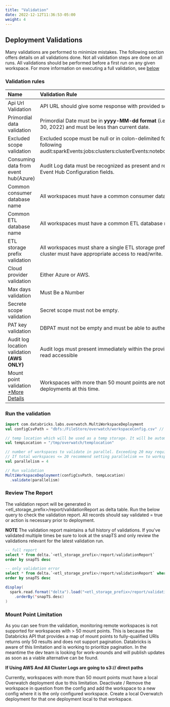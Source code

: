 ```yaml
---
title: "Validation"
date: 2022-12-12T11:36:53-05:00
weight: 4
---
```

## Deployment Validations
Many validations are performed to minimize mistakes. The following section offers details on all validations 
done. Not all validation steps are done on all runs. All validations should be performed before a first run on any 
given workspace. For more information on executing a full validation, see [below]()

### Validation rules

Name | Validation Rule | Impacted columns
:------|:----------------|:--------------------------
Api Url Validation| API URL should give some response with provided scope and key. |api_url
Primordial data validation|Primordial Date must be in **yyyy-MM-dd format** (i.e. 2022-01-30 == Jan 30, 2022) and must be less than current date.|primordial_date
Excluded scope validation|Excluded scope must be null or in colon-delimited format and include only the following audit:sparkEvents:jobs:clusters:clusterEvents:notebooks:pools:accounts:dbsql|excluded_scopes
Consuming data from event hub(Azure)| Audit Log data must be recognized as present and readable from the provided Event Hub Configuration fields.|eh_name,eh_scope_key,secret_scope
Common consumer database name|All workspaces must have a common consumer database name.|consumer_database_name
Common ETL database name|All workspaces must have a common ETL database name.|etl_database_name
ETL storage prefix validation|All workspaces must share a single ETL storage prefix and the Overwatch cluster must have appropriate access to read/write.|etl_storage_prefix
Cloud provider validation|Either Azure or AWS.|cloud
Max days validation|Must Be a Number|max_days
Secrete scope validation|Secret scope must not be empty.|secret_scope
PAT key validation| DBPAT must not be empty and must be able to authenticate to the workspace.|secret_key_dbpat
Audit log location validation **(AWS ONLY)**|Audit logs must present immediately within the provided path and must be read accessible|auditlogprefix_source_aws
Mount point validation[ *More Details](#mount-point-limitation)|Workspaces with more than 50 mount points are not supported in remote deployments at this time.|

### Run the validation

```scala
import com.databricks.labs.overwatch.MultiWorkspaceDeployment
val configCsvPath = "dbfs:/FileStore/overwatch/workspaceConfig.csv" // Path to the config.csv

// temp location which will be used as a temp storage. It will be automatically cleaned after each run.
val tempLocation = "/tmp/overwatch/templocation"

// number of workspaces to validate in parallel. Exceeding 20 may require larger drivers or additional cluster config considerations
// If total workspaces <= 20 recommend setting parallelism == to workspace count 
val parallelism = 4

// Run validation
MultiWorkspaceDeployment(configCsvPath, tempLocation)
  .validate(parallelism)
```

### Review The Report
The validation report will be generated in <etl_storage_prefix>/report/validationReport as delta table.
Run the below query to check the validation report. All records should say validated = true or action is necessary prior 
to deployment.

**NOTE** The validation report maintains a full history of validations. If you've validated multiple times be sure 
to look at the snapTS and only review the validations relevant for the latest validation run.

```sql
-- full report
select * from delta.`<etl_storage_prefix>/report/validationReport`
order by snapTS desc
```

```sql
-- only validation error
select * from delta.`<etl_storage_prefix>/report/validationReport` where validated = 'false'
order by snapTS desc
```

```scala
display(
  spark.read.format("delta").load("<etl_storage_prefix>/report/validationReport")
    .orderBy('snapTS.desc)
)
```

### Mount Point Limitation
As you can see from the validation, monitoring remote workspaces is not supported for workspaces with > 50 mount points. 
This is because the Databricks API that provides a map of mount points to fully-qualified URIs returns only 50 results 
and does not support pagination. Databricks is aware of this limitation and is working to prioritize pagination. In 
the meantime the dev team is looking for work-arounds and will publish updates as soon as a viable alternative can be 
found.

**If Using AWS And All Cluster Logs are going to s3:// direct paths**

Currently, workspaces with more than 50 mount points must have a local Overwatch deployment due to this limitation. 
Deactivate / Remove the workspace in question from the config and add the workspace to a new config where it is the 
only configured workspace. Create a local Overwatch deployment for that one deployment local to that workspace.